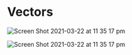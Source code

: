 # Vectors
![Screen Shot 2021-03-22 at 11 35 17 pm](https://user-images.githubusercontent.com/47861774/111999213-80e0ae00-8b68-11eb-9d99-5f64aee4e496.jpeg)


![Screen Shot 2021-03-22 at 11 35 17 pm](https://user-images.githubusercontent.com/47861774/111999580-d9b04680-8b68-11eb-8bf9-f63b5f722e59.jpeg)


